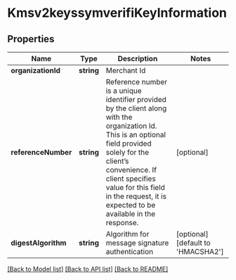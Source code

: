 # Kmsv2keyssymverifiKeyInformation

## Properties
Name | Type | Description | Notes
------------ | ------------- | ------------- | -------------
**organizationId** | **string** | Merchant Id | 
**referenceNumber** | **string** | Reference number is a unique identifier provided by the client along with the organization Id. This is an optional field provided solely for the client’s convenience. If client specifies value for this field in the request, it is expected to be available in the response. | [optional] 
**digestAlgorithm** | **string** | Algorithm for message signature authentication | [optional] [default to 'HMACSHA2']

[[Back to Model list]](../README.md#documentation-for-models) [[Back to API list]](../README.md#documentation-for-api-endpoints) [[Back to README]](../README.md)


